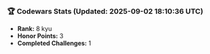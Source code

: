### 🏆 Codewars Stats (Updated: 2025-09-02 18:10:36 UTC)

- **Rank:** 8 kyu
- **Honor Points:** 3
- **Completed Challenges:** 1
